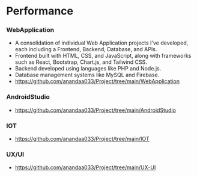 # Performance

### WebApplication
* A consolidation of individual Web Application projects I've developed, each including a Frontend, Backend, Database, and APIs.
* Frontend built with HTML, CSS, and JavaScript, along with frameworks such as React, Bootstrap, Chart.js, and Tailwind CSS.
* Backend developed using languages like PHP and Node.js.
* Database management systems like MySQL and Firebase.
* https://github.com/anandaa033/Project/tree/main/WebApplication
### AndroidStudio
* https://github.com/anandaa033/Project/tree/main/AndroidStudio
### IOT
* https://github.com/anandaa033/Project/tree/main/IOT
### UX/UI
* https://github.com/anandaa033/Project/tree/main/UX-UI

